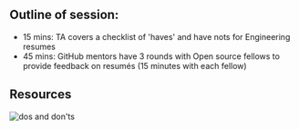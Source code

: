 ## Outline of session:
- 15 mins: TA covers a checklist of 'haves' and have nots for Engineering resumes
- 45 mins: GitHub mentors have 3 rounds with Open source fellows to provide feedback on resumés (15 minutes with each fellow)

## Resources

![dos and don'ts](https://user-images.githubusercontent.com/9143339/184982985-b03ba366-580d-44d5-9ad2-91bb321a6fd3.png)